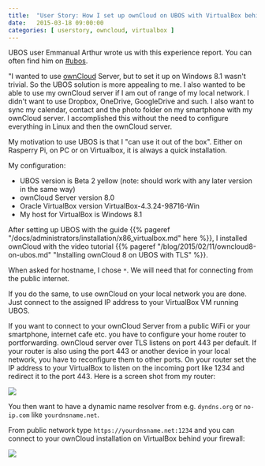 ```yaml
---
title:  "User Story: How I set up ownCloud on UBOS with VirtualBox behind a firewall"
date:   2015-03-18 09:00:00
categories: [ userstory, owncloud, virtualbox ]
---
```


UBOS user Emmanual Arthur wrote us with this experience report. You can often find him
on [#ubos](http://webchat.freenode.net/?channels=%23ubos).

"I wanted to use [ownCloud](http://owncloud.org/) Server, but to set it up on
Windows 8.1 wasn't trivial. So the UBOS solution is more appealing to me. I also wanted
to be able to use my ownCloud server if I am out of range of my local network. I didn't
want to use Dropbox, OneDrive, GoogleDrive and such. I also want to sync my calendar,
contact and the photo folder on my smartphone with my ownCloud server. I accomplished
this without the need to configure everything in Linux and then the ownCloud server.

My motivation to use UBOS is that I "can use it out of the box".
Either on Rasperry Pi, on PC or on Virtualbox, it is always a quick installation.

My configuration:

* UBOS version is Beta 2 yellow (note: should work with any later version in the same way)
* ownCloud Server version 8.0
* Oracle VirtualBox version VirtualBox-4.3.24-98716-Win
* My host for VirtualBox is Windows 8.1

After setting up UBOS with the guide {{% pageref "/docs/administrators/installation/x86_virtualbox.md" here %}},
I installed ownCloud with the video tutorial
{{% pageref "/blog/2015/02/11/owncloud8-on-ubos.md" "Installing ownCloud 8 on UBOS with TLS" %}}.

When asked for hostname, I chose ``*``. We will need that for connecting from the
public internet.

If you do the same, to use ownCloud on your local network you are done. Just connect
to the assigned IP address to your VirtualBox VM running UBOS.

If you want to connect to your ownCloud Server from a public WiFi or your smartphone,
internet cafe etc. you have to configure your home router to portforwarding. ownCloud
server over TLS listens on port 443 per default. If your router is also using the port
443 or another device in your local network, you have to reconfigure them to other ports.
On your router set the IP address to your VirtualBox to listen on the incoming port
like 1234 and redirect it to the port 443. Here is a screen shot from my router:

<img src="/images/2015-03-18/portforwarding.jpg">

You then want to have a dynamic name resolver from e.g. ``dyndns.org`` or ``no-ip.com``
like ``yourdnsname.net``.

From public network type ``https://yourdnsname.net:1234`` and you can connect to your
ownCloud installation on VirtualBox behind your firewall:

<img src="/images/2015-03-18/yourdnsname.jpg">
